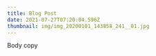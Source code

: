 ```yaml
---
title: Blog Post
date: 2021-07-27T07:20:04.596Z
thumbnail: img/img_20200101_143858_241__01.jpg
---
```

Body copy